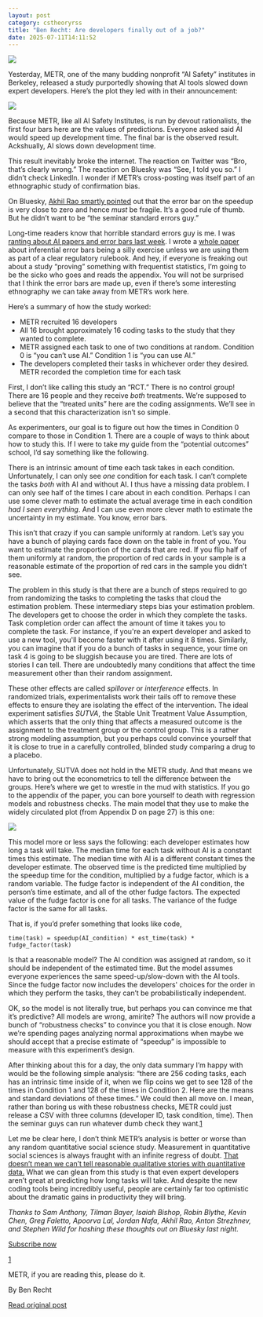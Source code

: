 ```yaml
---
layout: post
category: cstheoryrss
title: "Ben Recht: Are developers finally out of a job?"
date: 2025-07-11T14:11:52
---
```


[![](https://substackcdn.com/image/fetch/$s_!QqJZ!,w_1456,c_limit,f_auto,q_auto:good,fl_progressive:steep/https%3A%2F%2Fsubstack-post-media.s3.amazonaws.com%2Fpublic%2Fimages%2F0265a32b-a1d0-4ab4-b990-3ea8e7e3ce91_1100x219.jpeg)](https://substackcdn.com/image/fetch/$s_!QqJZ!,f_auto,q_auto:good,fl_progressive:steep/https%3A%2F%2Fsubstack-post-media.s3.amazonaws.com%2Fpublic%2Fimages%2F0265a32b-a1d0-4ab4-b990-3ea8e7e3ce91_1100x219.jpeg)

Yesterday, METR, one of the many budding nonprofit “AI Safety” institutes in Berkeley, released a study purportedly showing that AI tools slowed down expert developers. Here’s the plot they led with in their announcement:

[![](https://substackcdn.com/image/fetch/$s_!WKkF!,w_1456,c_limit,f_auto,q_auto:good,fl_progressive:steep/https%3A%2F%2Fsubstack-post-media.s3.amazonaws.com%2Fpublic%2Fimages%2F0da09e40-c175-4859-94d4-3db70f5c7997_1600x972.png)](https://substackcdn.com/image/fetch/$s_!WKkF!,f_auto,q_auto:good,fl_progressive:steep/https%3A%2F%2Fsubstack-post-media.s3.amazonaws.com%2Fpublic%2Fimages%2F0da09e40-c175-4859-94d4-3db70f5c7997_1600x972.png)

Because METR, like all AI Safety Institutes, is run by devout rationalists, the first four bars here are the values of predictions. Everyone asked said AI would speed up development time. The final bar is the observed result. Ackshually, AI slows down development time.

This result inevitably broke the internet. The reaction on Twitter was “Bro, that’s clearly wrong.” The reaction on Bluesky was “See, I told you so.” I didn’t check LinkedIn. I wonder if METR’s cross-posting was itself part of an ethnographic study of confirmation bias.

On Bluesky, [Akhil Rao smartly pointed](https://bsky.app/profile/akhilrao.bsky.social/post/3ltnlbqczbs26) out that the error bar on the speedup is very close to zero and hence *must* be fragile. It’s a good rule of thumb. But he didn’t want to be “the seminar standard errors guy.”

Long-time readers know that horrible standard errors guy is me. I was [ranting about AI papers and error bars last week](https://www.argmin.net/p/standard-error-of-what-now). I wrote a [whole paper](https://arxiv.org/abs/2501.03457) about inferential error bars being a silly exercise unless we are using them as part of a clear regulatory rulebook. And hey, if everyone is freaking out about a study “proving” something with frequentist statistics, I’m going to be the sicko who goes and reads the appendix. You will not be surprised that I think the error bars are made up, even if there’s some interesting ethnography we can take away from METR’s work here.

Here’s a summary of how the study worked:

* METR recruited 16 developers
* All 16 brought approximately 16 coding tasks to the study that they wanted to complete.
* METR assigned each task to one of two conditions at random. Condition 0 is “you can’t use AI.” Condition 1 is “you can use AI.”
* The developers completed their tasks in whichever order they desired. METR recorded the completion time for each task

First, I don’t like calling this study an “RCT.” There is no control group! There are 16 people and they receive *both* treatments. We’re supposed to believe that the “treated units” here are the coding assignments. We’ll see in a second that this characterization isn’t so simple.

As experimenters, our goal is to figure out how the times in Condition 0 compare to those in Condition 1. There are a couple of ways to think about how to study this. If I were to take my guide from the “potential outcomes” school, I’d say something like the following.

There is an intrinsic amount of time each task takes in each condition. Unfortunately, I can only see *one* condition for each task. I can’t complete the tasks *both* with AI and without AI. I thus have a missing data problem. I can only see half of the times I care about in each condition. Perhaps I can use some clever math to estimate the actual average time in each condition *had I seen everything*. And I can use even more clever math to estimate the uncertainty in my estimate. You know, error bars.

This isn’t that crazy if you can sample uniformly at random. Let’s say you have a bunch of playing cards face down on the table in front of you. You want to estimate the proportion of the cards that are red. If you flip half of them uniformly at random, the proportion of red cards in your sample is a reasonable estimate of the proportion of red cars in the sample you didn’t see.

The problem in this study is that there are a bunch of steps required to go from randomizing the tasks to completing the tasks that cloud the estimation problem. These intermediary steps bias your estimation problem. The developers get to choose the order in which they complete the tasks. Task completion order can affect the amount of time it takes you to complete the task. For instance, if you're an expert developer and asked to use a new tool, you'll become faster with it after using it 8 times. Similarly, you can imagine that if you do a bunch of tasks in sequence, your time on task 4 is going to be sluggish because you are tired. There are lots of stories I can tell. There are undoubtedly many conditions that affect the time measurement other than their random assignment.

These other effects are called *spillover* or *interference* effects. In randomized trials, experimentalists work their tails off to remove these effects to ensure they are isolating the effect of the intervention. The ideal experiment satisfies *SUTVA*, the Stable Unit Treatment Value Assumption, which asserts that the only thing that affects a measured outcome is the assignment to the treatment group or the control group. This is a rather strong modeling assumption, but you perhaps could convince yourself that it is close to true in a carefully controlled, blinded study comparing a drug to a placebo.

Unfortunately, SUTVA does not hold in the METR study. And that means we have to bring out the econometrics to tell the difference between the groups. Here’s where we get to wrestle in the mud with statistics. If you go to the appendix of the paper, you can bore yourself to death with regression models and robustness checks. The main model that they use to make the widely circulated plot (from Appendix D on page 27) is this one:

[![](https://substackcdn.com/image/fetch/$s_!0u1x!,w_1456,c_limit,f_auto,q_auto:good,fl_progressive:steep/https%3A%2F%2Fsubstack-post-media.s3.amazonaws.com%2Fpublic%2Fimages%2Fb7099fd3-5adc-424b-9555-06eb1758f8b8_1548x536.png)](https://substackcdn.com/image/fetch/$s_!0u1x!,f_auto,q_auto:good,fl_progressive:steep/https%3A%2F%2Fsubstack-post-media.s3.amazonaws.com%2Fpublic%2Fimages%2Fb7099fd3-5adc-424b-9555-06eb1758f8b8_1548x536.png)

This model more or less says the following: each developer estimates how long a task will take. The median time for each task without AI is a constant times this estimate. The median time with AI is a different constant times the developer estimate. The observed time is the predicted time multiplied by the speedup time for the condition, multiplied by a fudge factor, which is a random variable. The fudge factor is independent of the AI condition, the person’s time estimate, and all of the other fudge factors. The expected value of the fudge factor is one for all tasks. The variance of the fudge factor is the same for all tasks.

That is, if you’d prefer something that looks like code,

```
time(task) = speedup(AI_condition) * est_time(task) * fudge_factor(task)
```

Is that a reasonable model? The AI condition was assigned at random, so it should be independent of the estimated time. But the model assumes everyone experiences the same speed-up/slow-down with the AI tools. Since the fudge factor now includes the developers' choices for the order in which they perform the tasks, they can’t be probabilistically independent.

OK, so the model is not literally true, but perhaps you can convince me that it’s predictive? All models are wrong, amirite? The authors will now provide a bunch of “robustness checks” to convince you that it is close enough. Now we’re spending pages analyzing normal approximations when maybe we should accept that a precise estimate of “speedup” is impossible to measure with this experiment’s design.

After thinking about this for a day, the only data summary I’m happy with would be the following simple analysis: “there are 256 coding tasks, each has an intrinsic time inside of it, when we flip coins we get to see 128 of the times in Condition 1 and 128 of the times in Condition 2. Here are the means and standard deviations of these times.” We could then all move on. I mean, rather than boring us with these robustness checks, METR could just release a CSV with three columns (developer ID, task condition, time). Then the seminar guys can run whatever dumb check they want.[1](https://theory.report/atom.xml#footnote-1)

Let me be clear here, I don’t think METR’s analysis is better or worse than any random quantitative social science study. Measurement in quantitative social sciences is always fraught with an infinite regress of doubt. [That doesn’t mean we can’t tell reasonable qualitative stories with quantitative data.](https://www.argmin.net/p/correlations-and-stories) What we can glean from this study is that even expert developers aren’t great at predicting how long tasks will take. And despite the new coding tools being incredibly useful, people are certainly far too optimistic about the dramatic gains in productivity they will bring.

*Thanks to ‪Sam Anthony, Tilman Bayer‬, ‪Isaiah Bishop‬, ‪Robin Blythe‬, Kevin Chen, ‪Greg Faletto, Apoorva Lal‬, Jordan Nafa, Akhil Rao, Anton Strezhnev, and Stephen Wild for hashing these thoughts out on Bluesky last night.*

[Subscribe now](https://www.argmin.net/subscribe)

[1](https://theory.report/atom.xml#footnote-anchor-1)

METR, if you are reading this, please do it.

By Ben Recht

[Read original post](https://www.argmin.net/p/are-developers-finally-out-of-a-job)

